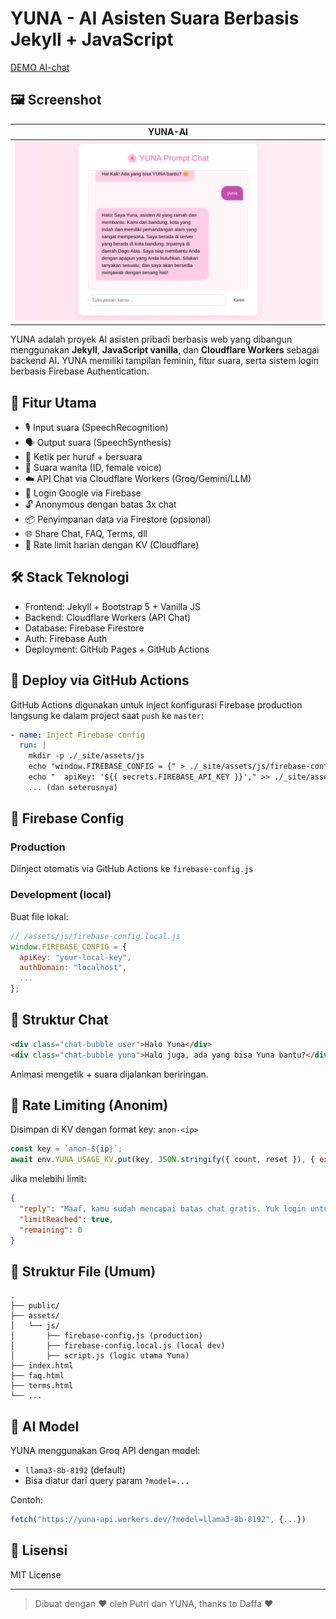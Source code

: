# YUNA - AI Asisten Suara Berbasis Jekyll + JavaScript

[DEMO AI-chat](https://putridinar.github.io/yuna-AI/)

## 🖼️ Screenshot

|             YUNA-AI            |
|--------------------------------|
|![](./assets/images/yuna-AI.png)|

YUNA adalah proyek AI asisten pribadi berbasis web yang dibangun menggunakan **Jekyll**, **JavaScript vanilla**, dan **Cloudflare Workers** sebagai backend AI. YUNA memiliki tampilan feminin, fitur suara, serta sistem login berbasis Firebase Authentication.

## 🔮 Fitur Utama

* 🎙️ Input suara (SpeechRecognition)
* 🗣️ Output suara (SpeechSynthesis)
* 📣 Ketik per huruf + bersuara
* 👩 Suara wanita (ID, female voice)
* ☁️ API Chat via Cloudflare Workers (Groq/Gemini/LLM)
* 🔐 Login Google via Firebase
* 🔓 Anonymous dengan batas 3x chat
* 📦 Penyimpanan data via Firestore (opsional)
* 🌐 Share Chat, FAQ, Terms, dll
* 🚫 Rate limit harian dengan KV (Cloudflare)

## 🛠️ Stack Teknologi

* Frontend: Jekyll + Bootstrap 5 + Vanilla JS
* Backend: Cloudflare Workers (API Chat)
* Database: Firebase Firestore
* Auth: Firebase Auth
* Deployment: GitHub Pages + GitHub Actions

## 🚀 Deploy via GitHub Actions

GitHub Actions digunakan untuk inject konfigurasi Firebase production langsung ke dalam project saat `push` ke `master`:

```yaml
- name: Inject Firebase config
  run: |
    mkdir -p ./_site/assets/js
    echo "window.FIREBASE_CONFIG = {" > ./_site/assets/js/firebase-config.js
    echo "  apiKey: '${{ secrets.FIREBASE_API_KEY }}'," >> ./_site/assets/js/firebase-config.js
    ... (dan seterusnya)
```

## 🔐 Firebase Config

### Production

Diinject otomatis via GitHub Actions ke `firebase-config.js`

### Development (local)

Buat file lokal:

```js
// /assets/js/firebase-config.local.js
window.FIREBASE_CONFIG = {
  apiKey: "your-local-key",
  authDomain: "localhost",
  ...
};
```

## 💬 Struktur Chat

```html
<div class="chat-bubble user">Halo Yuna</div>
<div class="chat-bubble yuna">Halo juga, ada yang bisa Yuna bantu?</div>
```

Animasi mengetik + suara dijalankan beriringan.

## 📛 Rate Limiting (Anonim)

Disimpan di KV dengan format key: `anon-<ip>`

```js
const key = `anon-${ip}`;
await env.YUNA_USAGE_KV.put(key, JSON.stringify({ count, reset }), { expirationTtl: 86400 });
```

Jika melebihi limit:

```json
{
  "reply": "Maaf, kamu sudah mencapai batas chat gratis. Yuk login untuk akses lebih lanjut!",
  "limitReached": true,
  "remaining": 0
}
```

## 📂 Struktur File (Umum)

```
.
├── public/
├── assets/
│   └── js/
│       ├── firebase-config.js (production)
│       ├── firebase-config.local.js (local dev)
│       ├── script.js (logic utama Yuna)
├── index.html
├── faq.html
├── terms.html
└── ...
```

## 🤖 AI Model

YUNA menggunakan Groq API dengan model:

* `llama3-8b-8192` (default)
* Bisa diatur dari query param `?model=...`

Contoh:

```js
fetch("https://yuna-api.workers.dev/?model=llama3-8b-8192", {...})
```

## 📜 Lisensi

MIT License

---

> Dibuat dengan ❤️ oleh Putri dan YUNA, thanks to Daffa ❤️

